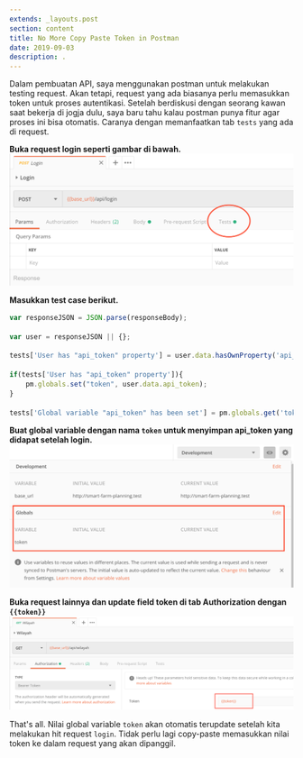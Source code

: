 ```yaml
---
extends: _layouts.post
section: content
title: No More Copy Paste Token in Postman
date: 2019-09-03
description: .
---
```


Dalam pembuatan API, saya menggunakan postman untuk melakukan testing request. Akan tetapi, request yang ada biasanya perlu
memasukkan token untuk proses autentikasi. Setelah berdiskusi dengan seorang kawan saat bekerja di jogja dulu, saya baru tahu
kalau postman punya fitur agar proses ini bisa otomatis.
Caranya dengan memanfaatkan tab `tests` yang ada di request.

**Buka request login seperti gambar di bawah.**
<img src="../assets/img/postman-request.png" alt="">

**Masukkan test case berikut.**
```javascript
var responseJSON = JSON.parse(responseBody);

var user = responseJSON || {};

tests['User has "api_token" property'] = user.data.hasOwnProperty('api_token');

if(tests['User has "api_token" property']){
    pm.globals.set("token", user.data.api_token);
}

tests['Global variable "api_token" has been set'] = pm.globals.get('token') === user.data.api_token;
```

**Buat global variable dengan nama `token` untuk menyimpan api_token yang didapat setelah login.**
<img src="../assets/img/postman-global-variable.png" alt="">

**Buka request lainnya dan update field token di tab Authorization dengan `{{token}}`**
<img src="../assets/img/postman-update-token.png" alt="">


That's all. Nilai global variable `token` akan otomatis terupdate setelah kita melakukan hit request `login`. Tidak perlu lagi copy-paste memasukkan nilai token ke dalam request yang akan dipanggil.